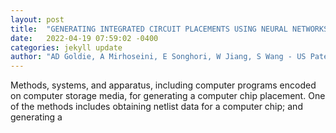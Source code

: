 ```yaml
---
layout: post
title:  "GENERATING INTEGRATED CIRCUIT PLACEMENTS USING NEURAL NETWORKS"
date:   2022-04-19 07:59:02 -0400
categories: jekyll update
author: "AD Goldie, A Mirhoseini, E Songhori, W Jiang, S Wang - US Patent App. 17/555,085, 2022"
---
```

Methods, systems, and apparatus, including computer programs encoded on computer storage media, for generating a computer chip placement. One of the methods includes obtaining netlist data for a computer chip; and generating a